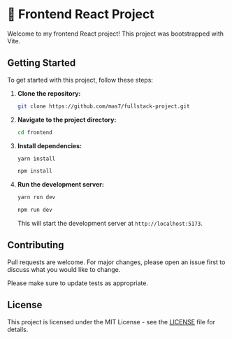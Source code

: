 # 🚀 Frontend React Project

Welcome to my frontend React project! This project was bootstrapped with Vite.

## Getting Started

To get started with this project, follow these steps:

1. **Clone the repository:**

   ```bash
   git clone https://github.com/mas7/fullstack-project.git
   ```

2. **Navigate to the project directory:**

   ```bash
   cd frontend
   ```

3. **Install dependencies:**

   ```bash
   yarn install
   ```

   ```bash
   npm install
   ```

4. **Run the development server:**

   ```bash
   yarn run dev
   ```

   ```bash
   npm run dev
   ```

   This will start the development server at `http://localhost:5173`.

## Contributing

Pull requests are welcome. For major changes, please open an issue first to discuss what you would like to change.

Please make sure to update tests as appropriate.

## License

This project is licensed under the MIT License - see the [LICENSE](LICENSE) file for details.
